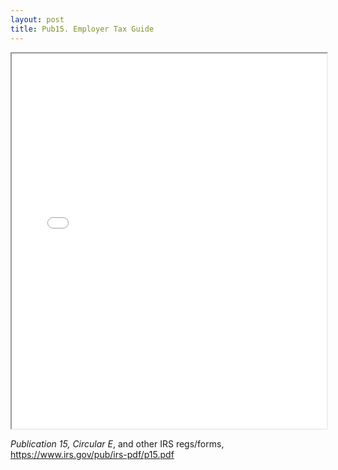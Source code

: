 ```yaml
---
layout: post
title: Pub15. Employer Tax Guide
---
```



<div class="pdf-container">
    <iframe src="/mc-bk/assets/misc/irs.pub15.cirE.Employers.tax guide.pdf#zoom=FitH" height="600" width="100%" allowFullScreen="true">
    </iframe>
</div>

*Publication 15, Circular E*, and other IRS regs/forms, https://www.irs.gov/pub/irs-pdf/p15.pdf